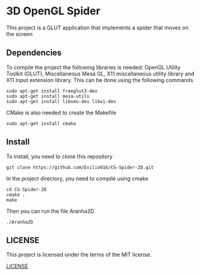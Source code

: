 # 3D OpenGL Spider
This project is a GLUT application that implements a spider that moves on the screen

## Dependencies
To compile the project the following libraries is needed: OpenGL Utility Toolkit (GLUT), Miscellaneous Mesa GL, X11 miscellaneous utility library and X11 Input extension library. This can be done using the following commands
```shell
sudo apt-get install freeglut3-dev
sudo apt-get install mesa-utils
sudo apt-get install libxmu-dev libxi-dev
```
CMake is also needed to create the Makefile
```shell
sudo apt-get install cmake
```

## Install
To install, you need to clone this repository
```shell
git clone https://github.com/Exilio016/CG-Spider-2D.git
```
In the project directory, you need to compile using cmake
```shell
cd CG-Spider-2D
cmake .
make
```
Then you can run the file Aranha2D
```shell
./Aranha2D
```
## LICENSE
This project is licensed under the terms of the MIT license.

[LICENSE](https://github.com/Exilio016/CG-Spider-2D/blob/master/LICENSE)

